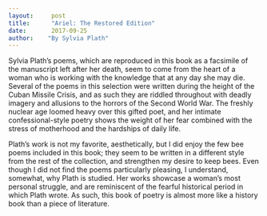 ```yaml
---
layout:     post
title:      "Ariel: The Restored Edition"
date:       2017-09-25
author:    "By Sylvia Plath"
---
```


Sylvia Plath’s poems, which are reproduced in this book as a facsimile of the manuscript left after her death, seem to come from the heart of a woman who is working with the knowledge that at any day she may die. Several of the poems in this selection were written during the height of the Cuban Missile Crisis, and as such they are riddled throughout with deadly imagery and allusions to the horrors of the Second World War. The freshly nuclear age loomed heavy over this gifted poet, and her intimate confessional-style poetry shows the weight of her fear combined with the stress of motherhood and the hardships of daily life. 

Plath’s work is not my favorite, aesthetically, but I did enjoy the few bee poems included in this book; they seem to be written in a different style from the rest of the collection, and strengthen my desire to keep bees. Even though I did not find the poems particularly pleasing, I understand, somewhat, why Plath is studied. Her works showcase a woman’s most personal struggle, and are reminiscent of the fearful historical period in which Plath wrote. As such, this book of poetry is almost more like a history book than a piece of literature.

